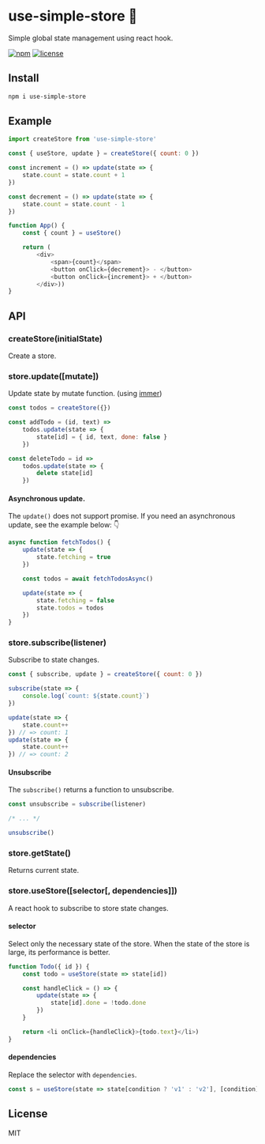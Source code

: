 # use-simple-store 🏬

Simple global state management using react hook.

[![npm](https://flat.badgen.net/npm/v/use-simple-store)](https://www.npmjs.com/package/use-simple-store)
[![license](https://flat.badgen.net/github/license/skt-t1-byungi/use-simple-store)](https://github.com/skt-t1-byungi/use-simple-store/blob/master/LICENSE)

## Install

```sh
npm i use-simple-store
```

## Example

```js
import createStore from 'use-simple-store'

const { useStore, update } = createStore({ count: 0 })

const increment = () => update(state => {
    state.count = state.count + 1
})

const decrement = () => update(state => {
    state.count = state.count - 1
})

function App() {
    const { count } = useStore()

    return (
        <div>
            <span>{count}</span>
            <button onClick={decrement}> - </button>
            <button onClick={increment}> + </button>
        </div>))
}
```

## API

### createStore(initialState)

Create a store.

### store.update([mutate])

Update state by mutate function. (using [immer](https://github.com/mweststrate/immer))

```js
const todos = createStore({})

const addTodo = (id, text) =>
    todos.update(state => {
        state[id] = { id, text, done: false }
    })

const deleteTodo = id =>
    todos.update(state => {
        delete state[id]
    })
```

#### Asynchronous update.

The `update()` does not support promise. If you need an asynchronous update, see the example below: 👇

```js
async function fetchTodos() {
    update(state => {
        state.fetching = true
    })

    const todos = await fetchTodosAsync()

    update(state => {
        state.fetching = false
        state.todos = todos
    })
}
```

### store.subscribe(listener)

Subscribe to state changes.

```js
const { subscribe, update } = createStore({ count: 0 })

subscribe(state => {
    console.log(`count: ${state.count}`)
})

update(state => {
    state.count++
}) // => count: 1
update(state => {
    state.count++
}) // => count: 2
```

#### Unsubscribe

The `subscribe()` returns a function to unsubscribe.

```js
const unsubscribe = subscribe(listener)

/* ... */

unsubscribe()
```

### store.getState()

Returns current state.

### store.useStore([selector[, dependencies]])

A react hook to subscribe to store state changes.

#### selector

Select only the necessary state of the store. When the state of the store is large, its performance is better.

```js
function Todo({ id }) {
    const todo = useStore(state => state[id])

    const handleClick = () => {
        update(state => {
            state[id].done = !todo.done
        })
    }

    return <li onClick={handleClick}>{todo.text}</li>)
}
```

#### dependencies

Replace the selector with `dependencies`.

```js
const s = useStore(state => state[condition ? 'v1' : 'v2'], [condition])
```

## License

MIT
